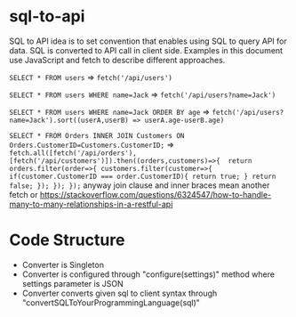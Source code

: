 # sql-to-api

SQL to API idea is to set convention that enables using SQL to query API for data. SQL is converted to API call in client side. Examples in this document use JavaScript and fetch to describe different approaches.

`SELECT * FROM users` => `fetch('/api/users')`

`SELECT * FROM users WHERE name=Jack` => `fetch('/api/users?name=Jack')`

`SELECT * FROM users WHERE name=Jack ORDER BY age` => `fetch('/api/users?name=Jack').sort((userA,userB) => userA.age-userB.age)`


`SELECT * FROM Orders INNER JOIN Customers ON Orders.CustomerID=Customers.CustomerID;` => `fetch.all([fetch('/api/orders'),[fetch('/api/customers')]).then((orders,customers)=>{ 
  return orders.filter(order=>{
    customers.filter(customer=>{
      if(customer.CustomerID === order.CustomerID){
        return true;
      }
      return false;
    });
  });
});` anyway join clause and inner braces mean another fetch
or https://stackoverflow.com/questions/6324547/how-to-handle-many-to-many-relationships-in-a-restful-api

# Code Structure

- Converter is Singleton
- Converter is configured through "configure(settings)" method where settings parameter is JSON
- Converter converts given sql to client syntax through "convertSQLToYourProgrammingLanguage(sql)"

